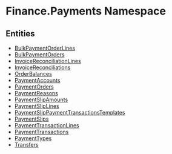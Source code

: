 ﻿---
uid: Finance.Payments
---
# Finance.Payments Namespace

## Entities
- [BulkPaymentOrderLines](Finance.Payments.BulkPaymentOrderLines.md)  
- [BulkPaymentOrders](Finance.Payments.BulkPaymentOrders.md)  
- [InvoiceReconciliationLines](Finance.Payments.InvoiceReconciliationLines.md)  
- [InvoiceReconciliations](Finance.Payments.InvoiceReconciliations.md)  
- [OrderBalances](Finance.Payments.OrderBalances.md)  
- [PaymentAccounts](Finance.Payments.PaymentAccounts.md)  
- [PaymentOrders](Finance.Payments.PaymentOrders.md)  
- [PaymentReasons](Finance.Payments.PaymentReasons.md)  
- [PaymentSlipAmounts](Finance.Payments.PaymentSlipAmounts.md)  
- [PaymentSlipLines](Finance.Payments.PaymentSlipLines.md)  
- [PaymentSlipPaymentTransactionsTemplates](Finance.Payments.PaymentSlipPaymentTransactionsTemplates.md)  
- [PaymentSlips](Finance.Payments.PaymentSlips.md)  
- [PaymentTransactionLines](Finance.Payments.PaymentTransactionLines.md)  
- [PaymentTransactions](Finance.Payments.PaymentTransactions.md)  
- [PaymentTypes](Finance.Payments.PaymentTypes.md)  
- [Transfers](Finance.Payments.Transfers.md)  

